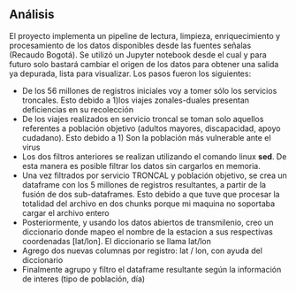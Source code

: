 ## Análisis

El proyecto implementa un pipeline de lectura, limpieza, enriquecimiento y procesamiento de los datos disponibles desde las fuentes señalas (Recaudo Bogotá).
Se utilizó un Jupyter notebook desde el cual y para futuro solo bastará cambiar el origen de los datos para obtener una salida ya depurada, lista para visualizar.
Los pasos fueron los siguientes:

* De los 56 millones de registros iniciales voy a tomer sólo los servicios troncales. Esto debido a 1)los viajes zonales-duales presentan deficiencias en su recolección
* De los viajes realizados en servicio troncal se toman solo aquellos referentes a población objetivo (adultos mayores, discapacidad, apoyo cudadano). Esto debido a 1) Son la población más vulnerable ante el virus
* Los dos filtros anteriores se realizan utilizando el comando linux **sed**. De esta manera es posible filtrar los datos sin cargarlos en memoria.
* Una vez filtrados por servicio TRONCAL y población objetivo, se crea un dataframe con los 5 millones de registros resultantes, a partir de la fusión de dos sub-dataframes. Esto debido a que tuve que procesar la totalidad del archivo en dos chunks porque mi maquina no soportaba cargar el archivo entero
* Posteriormente, y usando los datos abiertos de transmilenio, creo un diccionario donde mapeo el nombre de la estacion a sus respectivas coordenadas [lat/lon]. El diccionario se llama lat/lon
* Agrego dos nuevas columnas por registro: lat / lon, con ayuda del diccionario
* Finalmente agrupo y filtro el dataframe resultante según la información de interes (tipo de población, día) 

